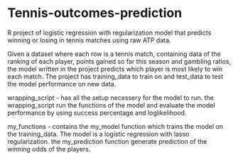 # Tennis-outcomes-prediction
R project of logistic regression with regularization model that predicts winning or losing in tennis matches using raw ATP data.

Given a dataset where each row is a tennis match, containing data of the ranking of each player, points gained so far this season and gambling ratios, the model written in the project predicts which player is most likely to win each match.
The project has training_data to train on and test_data to test the model performance on new data.

wrapping_script - has all the setup necessery for the model to run. the wrapping_script run the functions of the model and evaluate the model performance by using success percentage and loglikelihood.

my_functions - contains the my_model function which trains the model on the training_data. The model is a logistic regression with lasso regularization.
the my_prediction function generate prediction of the winning odds of the players.
